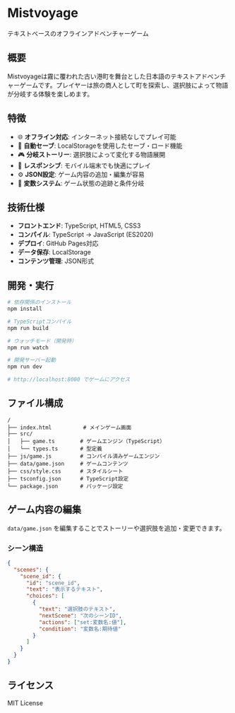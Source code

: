 # Mistvoyage

テキストベースのオフラインアドベンチャーゲーム

## 概要

Mistvoyageは霧に覆われた古い港町を舞台とした日本語のテキストアドベンチャーゲームです。プレイヤーは旅の商人として町を探索し、選択肢によって物語が分岐する体験を楽しめます。

## 特徴

- 🌐 **オフライン対応**: インターネット接続なしでプレイ可能
- 💾 **自動セーブ**: LocalStorageを使用したセーブ・ロード機能
- 🎮 **分岐ストーリー**: 選択肢によって変化する物語展開
- 📱 **レスポンシブ**: モバイル端末でも快適にプレイ
- ⚙️ **JSON設定**: ゲーム内容の追加・編集が容易
- 🔄 **変数システム**: ゲーム状態の追跡と条件分岐

## 技術仕様

- **フロントエンド**: TypeScript, HTML5, CSS3
- **コンパイル**: TypeScript → JavaScript (ES2020)
- **デプロイ**: GitHub Pages対応
- **データ保存**: LocalStorage
- **コンテンツ管理**: JSON形式

## 開発・実行

```bash
# 依存関係のインストール
npm install

# TypeScriptコンパイル
npm run build

# ウォッチモード（開発時）
npm run watch

# 開発サーバー起動
npm run dev

# http://localhost:8000 でゲームにアクセス
```

## ファイル構成

```
/
├── index.html          # メインゲーム画面
├── src/
│   ├── game.ts        # ゲームエンジン（TypeScript）
│   └── types.ts       # 型定義
├── js/game.js         # コンパイル済みゲームエンジン
├── data/game.json     # ゲームコンテンツ
├── css/style.css      # スタイルシート
├── tsconfig.json      # TypeScript設定
└── package.json       # パッケージ設定
```

## ゲーム内容の編集

`data/game.json` を編集することでストーリーや選択肢を追加・変更できます。

### シーン構造

```json
{
  "scenes": {
    "scene_id": {
      "id": "scene_id",
      "text": "表示するテキスト",
      "choices": [
        {
          "text": "選択肢のテキスト",
          "nextScene": "次のシーンID",
          "actions": ["set:変数名:値"],
          "condition": "変数名:期待値"
        }
      ]
    }
  }
}
```

## ライセンス

MIT License
